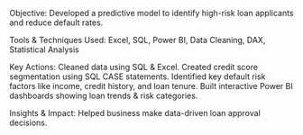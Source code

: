 Objective:
  Developed a predictive model to identify high-risk loan applicants and reduce default rates.

Tools & Techniques Used:
  Excel, SQL, Power BI, Data Cleaning, DAX, Statistical Analysis

Key Actions:
  Cleaned data using SQL & Excel.
  Created credit score segmentation using SQL CASE statements.
  Identified key default risk factors like income, credit history, and loan tenure.
  Built interactive Power BI dashboards showing loan trends & risk categories.

Insights & Impact:
  Helped business make data-driven loan approval decisions.
